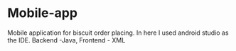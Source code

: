 # Mobile-app
Mobile application for biscuit order placing. In here I used android studio as the IDE.
Backend -Java, Frontend - XML
